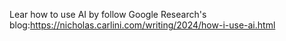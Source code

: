 Lear how to use AI by follow Google Research's blog:https://nicholas.carlini.com/writing/2024/how-i-use-ai.html
